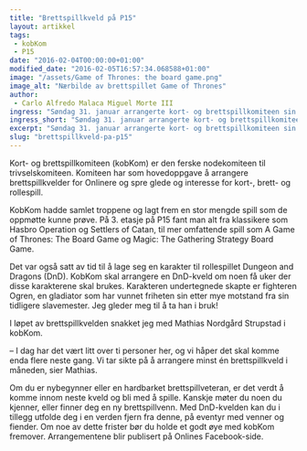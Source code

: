 ```yaml
---
title: "Brettspillkveld på P15"
layout: artikkel
tags: 
 - kobKom
 - P15
date: "2016-02-04T00:00:00+01:00"
modified_date: "2016-02-05T16:57:34.068588+01:00"
image: "/assets/Game of Thrones: the board game.png"
image_alt: "Nærbilde av brettspillet Game of Thrones"
author:
 - Carlo Alfredo Malaca Miguel Morte III
ingress: "Søndag 31. januar arrangerte kort- og brettspillkomiteen sin første brettspillkveld. Der hadde de funnet frem en stor stabel med ulike brettspill som alle hadde muligheten til å prøve på."
ingress_short: "Søndag 31. januar arrangerte kort- og brettspillkomiteen sin første brettspillkveld."
excerpt: "Søndag 31. januar arrangerte kort- og brettspillkomiteen sin første brettspillkveld."
slug: "brettspillkveld-pa-p15"
---
```

Kort- og brettspillkomiteen (kobKom) er den ferske nodekomiteen til trivselskomiteen. Komiteen har som hovedoppgave å arrangere brettspillkvelder for Onlinere og spre glede og interesse for kort-, brett- og rollespill. 

KobKom hadde samlet troppene og lagt frem en stor mengde spill som de oppmøtte kunne prøve. På 3. etasje på P15 fant man alt fra klassikere som Hasbro Operation og Settlers of Catan, til mer omfattende spill som A Game of Thrones: The Board Game og Magic: The Gathering Strategy Board Game.

Det var også satt av tid til å lage seg en karakter til rollespillet Dungeon and Dragons (DnD). KobKom skal arrangere en DnD-kveld om noen få uker der disse karakterene skal brukes. Karakteren undertegnede skapte er fighteren Ogren, en gladiator som har vunnet friheten sin etter mye motstand fra sin tidligere slavemester. Jeg gleder meg til å ta han i bruk!

I løpet av brettspillkvelden snakket jeg med Mathias Nordgård Strupstad i kobKom. 

– I dag har det vært litt over ti personer her, og vi håper det skal komme enda flere neste gang. Vi tar sikte på å arrangere minst én brettspillkveld i måneden, sier Mathias.

Om du er nybegynner eller en hardbarket brettspillveteran, er det verdt å komme innom neste kveld og bli med å spille. Kanskje møter du noen du kjenner, eller finner deg en ny brettspillvenn. Med DnD-kvelden kan du i tillegg utfolde deg i en verden fjern fra denne, på eventyr med venner og fiender. Om noe av dette frister bør du holde et godt øye med kobKom fremover. Arrangementene blir publisert på Onlines Facebook-side.